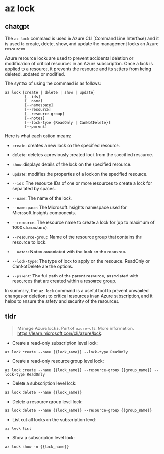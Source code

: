 # az lock 
## chatgpt 
The `az lock` command is used in Azure CLI (Command Line Interface) and it is used to create, delete, show, and update the management locks on Azure resources. 

Azure resource locks are used to prevent accidental deletion or modification of critical resources in an Azure subscription. Once a lock is applied to a resource, it prevents the resource and its setters from being deleted, updated or modified.

The syntax of using the command is as follows:

```
az lock {create | delete | show | update}
         [--ids]
         [--name]
         [--namespace]
         [--resource]
         [--resource-group]
         [--notes]
         [--lock-type {ReadOnly | CanNotDelete}]
         [--parent]
```

Here is what each option means:

- `create`: creates a new lock on the specified resource.
- `delete`: deletes a previously created lock from the specified resource.
- `show`: displays details of the lock on the specified resource.
- `update`: modifies the properties of a lock on the specified resource.

- `--ids`: The resource IDs of one or more resources to create a lock for separated by spaces.
- `--name`: The name of the lock.
- `--namespace`: The Microsoft.Insights namespace used for Microsoft.Insights components.
- `--resource`: The resource name to create a lock for (up to maximum of 1600 characters).
- `--resource-group`: Name of the resource group that contains the resource to lock.
- `--notes`: Notes associated with the lock on the resource.
- `--lock-type`: The type of lock to apply on the resource. ReadOnly or CanNotDelete are the options.
- `--parent`: The full path of the parent resource, associated with resources that are created within a resource group. 

In summary, the `az lock` command is a useful tool to prevent unwanted changes or deletions to critical resources in an Azure subscription, and it helps to ensure the safety and security of the resources. 

## tldr 
 
> Manage Azure locks.
> Part of `azure-cli`.
> More information: <https://learn.microsoft.com/cli/azure/lock>.

- Create a read-only subscription level lock:

`az lock create --name {{lock_name}} --lock-type ReadOnly`

- Create a read-only resource group level lock:

`az lock create --name {{lock_name}} --resource-group {{group_name}} --lock-type ReadOnly`

- Delete a subscription level lock:

`az lock delete --name {{lock_name}}`

- Delete a resource group level lock:

`az lock delete --name {{lock_name}} --resource-group {{group_name}}`

- List out all locks on the subscription level:

`az lock list`

- Show a subscription level lock:

`az lock show -n {{lock_name}}`
